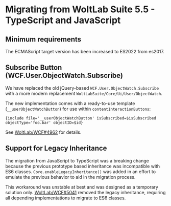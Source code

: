 # Migrating from WoltLab Suite 5.5 - TypeScript and JavaScript

## Minimum requirements

The ECMAScript target version has been increased to ES2022 from es2017.

## Subscribe Button (WCF.User.ObjectWatch.Subscribe)

We have replaced the old jQuery-based `WCF.User.ObjectWatch.Subscribe` with a more modern replacement `WoltLabSuite/Core/Ui/User/ObjectWatch`.

The new implementation comes with a ready-to-use template (`__userObjectWatchButton`) for use within `contentInteractionButtons`:
```smarty
{include file='__userObjectWatchButton' isSubscribed=$isSubscribed objectType='foo.bar' objectID=$id}
```

See [WoltLab/WCF#4962](https://github.com/WoltLab/WCF/pull/4962/) for details.

## Support for Legacy Inheritance

The migration from JavaScript to TypeScript was a breaking change because the previous prototype based inheritance was incompatible with ES6 classes.
`Core.enableLegacyInheritance()` was added in an effort to emulate the previous behavior to aid in the migration process.

This workaround was unstable at best and was designed as a temporary solution only.
[WoltLab/WCF#5041](https://github.com/WoltLab/WCF/pull/5041) removed the legacy inheritance, requiring all depending implementations to migrate to ES6 classes.
